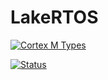 # LakeRTOS

[![Cortex M Types](https://img.shields.io/badge/target-thumbv7em--none--eabihf-green)](https://docs.rust-embedded.org/cortex-m-quickstart/cortex_m_quickstart/) 

[![Status](https://img.shields.io/badge/Status-W.I.P-red)]()